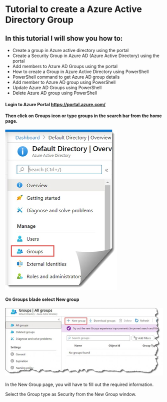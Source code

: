 # Tutorial to create a Azure Active Directory Group

## In this tutorial I will show you how to:
- Create a group in Azure active directory using the portal
- Create a Security Group in Azure AD (Azure Active Directory) using the portal
- Add members to Azure AD Groups using the portal
- How to create a Group in Azure Active Directory using PowerShell
- PowerShell command to get Azure AD group details
- Add member to Azure AD group using PowerShell
- Update Azure AD Groups using PowerShell
- Delete Azure AD group using PowerShell

#### Login to Azure Portal https://portal.azure.com/ 

#### Then click on Groups icon or type groups in the search bar from the home page.

![GitHub Logo](/Create-a-group-and-add-members-in-Azure-Active-Directory.jpg)

#### On Groups blade select New group

![GitHub Logo](/how-to-Create-a-group-and-add-members-in-Azure-Active-Directory-1-768x333.jpg)

In the New Group page, you will have to fill out the required information.

Select the Group type as Security from the New Group window.
